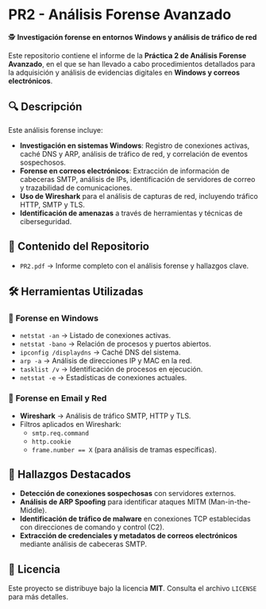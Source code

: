 # PR2 - Análisis Forense Avanzado

🕵️ **Investigación forense en entornos Windows y análisis de tráfico de red**  

Este repositorio contiene el informe de la **Práctica 2 de Análisis Forense Avanzado**, en el que se han llevado a cabo procedimientos detallados para la adquisición y análisis de evidencias digitales en **Windows y correos electrónicos**.

## 🔍 Descripción

Este análisis forense incluye:
- **Investigación en sistemas Windows**: Registro de conexiones activas, caché DNS y ARP, análisis de tráfico de red, y correlación de eventos sospechosos.
- **Forense en correos electrónicos**: Extracción de información de cabeceras SMTP, análisis de IPs, identificación de servidores de correo y trazabilidad de comunicaciones.
- **Uso de Wireshark** para el análisis de capturas de red, incluyendo tráfico HTTP, SMTP y TLS.
- **Identificación de amenazas** a través de herramientas y técnicas de ciberseguridad.

## 📁 Contenido del Repositorio

- `PR2.pdf` → Informe completo con el análisis forense y hallazgos clave.

## 🛠 Herramientas Utilizadas

### 🔹 **Forense en Windows**
- `netstat -an` → Listado de conexiones activas.
- `netstat -bano` → Relación de procesos y puertos abiertos.
- `ipconfig /displaydns` → Caché DNS del sistema.
- `arp -a` → Análisis de direcciones IP y MAC en la red.
- `tasklist /v` → Identificación de procesos en ejecución.
- `netstat -e` → Estadísticas de conexiones actuales.

### 🔹 **Forense en Email y Red**
- **Wireshark** → Análisis de tráfico SMTP, HTTP y TLS.
- Filtros aplicados en Wireshark:
  - `smtp.req.command`
  - `http.cookie`
  - `frame.number == X` (para análisis de tramas específicas).

## 🚀 Hallazgos Destacados

- **Detección de conexiones sospechosas** con servidores externos.
- **Análisis de ARP Spoofing** para identificar ataques MITM (Man-in-the-Middle).
- **Identificación de tráfico de malware** en conexiones TCP establecidas con direcciones de comando y control (C2).
- **Extracción de credenciales y metadatos de correos electrónicos** mediante análisis de cabeceras SMTP.

## 📜 Licencia

Este proyecto se distribuye bajo la licencia **MIT**. Consulta el archivo `LICENSE` para más detalles.
